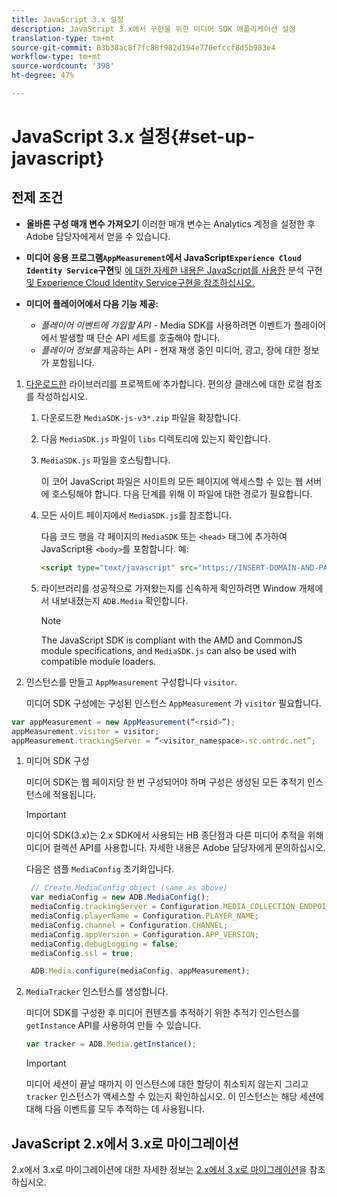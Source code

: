 ```yaml
---
title: JavaScript 3.x 설정
description: JavaScript 3.x에서 구현을 위한 미디어 SDK 애플리케이션 설정
translation-type: tm+mt
source-git-commit: 83b38ac8f7fc88f982d194e776efccf8d5b983e4
workflow-type: tm+mt
source-wordcount: '398'
ht-degree: 47%

---
```



# JavaScript 3.x 설정{#set-up-javascript}

## 전제 조건

* **올바른 구성 매개 변수 가져오기** 이러한 매개 변수는 Analytics 계정을 설정한 후 Adobe 담당자에게서 얻을 수 있습니다.
* **미디어 응용 프로그램`AppMeasurement`에서 JavaScript`Experience Cloud Identity Service`구현**&#x200B;및 [에 대한 자세한 내용은 JavaScript를 사용한](https://docs.adobe.com/content/help/ko-KR/analytics/implementation/js/overview.html) 분석 구현 [및 Experience Cloud Identity Service구현을 참조하십시오.](https://docs.adobe.com/content/help/en/id-service/using/implementation/setup-analytics.html)

* **미디어 플레이어에서 다음 기능 제공:**

   * *플레이어 이벤트에 가입할 API* - Media SDK를 사용하려면 이벤트가 플레이어에서 발생할 때 단순 API 세트를 호출해야 합니다.
   * *플레이어 정보를* 제공하는 API - 현재 재생 중인 미디어, 광고, 장에 대한 정보가 포함됩니다.

1. [다운로드한](/help/sdk-implement/download-sdks.md#download-3x-sdks) 라이브러리를 프로젝트에 추가합니다. 편의상 클래스에 대한 로컬 참조를 작성하십시오.

   1. 다운로드한 `MediaSDK-js-v3*.zip` 파일을 확장합니다.
   1. 다음 `MediaSDK.js` 파일이 `libs` 디렉토리에 있는지 확인합니다.

   1. `MediaSDK.js` 파일을 호스팅합니다.

      이 코어 JavaScript 파일은 사이트의 모든 페이지에 액세스할 수 있는 웹 서버에 호스팅해야 합니다. 다음 단계를 위해 이 파일에 대한 경로가 필요합니다.

   1. 모든 사이트 페이지에서 `MediaSDK.js`를 참조합니다.

      다음 코드 행을 각 페이지의 `MediaSDK` 또는 `<head>` 태그에 추가하여 JavaScript용 `<body>`를 포함합니다. 예:

      ```html
      <script type="text/javascript" src="https://INSERT-DOMAIN-AND-PATH-TO-CODE-HERE/MediaSDK.js"></script>
      ```

   1. 라이브러리를 성공적으로 가져왔는지를 신속하게 확인하려면 Window 개체에서 내보내졌는지 `ADB.Media` 확인합니다.

      >[!NOTE]
      >
      >The JavaScript SDK is compliant with the AMD and CommonJS module specifications, and `MediaSDK.js` can also be used with compatible module loaders.

1. 인스턴스를 만들고 `AppMeasurement` 구성합니다 `visitor`.

   미디어 SDK 구성에는 구성된 인스턴스 `AppMeasurement` 가 `visitor` 필요합니다.

```js
var appMeasurement = new AppMeasurement(“<rsid>”);
appMeasurement.visitor = visitor;
appMeasurement.trackingServer = “<visitor_namespace>.sc.omtrdc.net”;
```

1. 미디어 SDK 구성

   미디어 SDK는 웹 페이지당 한 번 구성되어야 하며 구성은 생성된 모든 추적기 인스턴스에 적용됩니다.

   >[!IMPORTANT]
   >
   > 미디어 SDK(3.x)는 2.x SDK에서 사용되는 HB 종단점과 다른 미디어 추적을 위해 미디어 컬렉션 API를 사용합니다. 자세한 내용은 Adobe 담당자에게 문의하십시오.


   다음은 샘플 `MediaConfig` 초기화입니다.

   ```js
    // Create MediaConfig object (same as above)
    var mediaConfig = new ADB.MediaConfig();
    mediaConfig.trackingServer = Configuration.MEDIA_COLLECTION_ENDPOINT;
    mediaConfig.playerName = Configuration.PLAYER_NAME;
    mediaConfig.channel = Configuration.CHANNEL;
    mediaConfig.appVersion = Configuration.APP_VERSION;
    mediaConfig.debugLogging = false;
    mediaConfig.ssl = true;
   
    ADB.Media.configure(mediaConfig, appMeasurement);
   
1. `MediaTracker` 인스턴스를 생성합니다.

   미디어 SDK를 구성한 후 미디어 컨텐츠를 추적하기 위한 추적기 인스턴스를 `getInstance` API를 사용하여 만들 수 있습니다.

   ```js
   var tracker = ADB.Media.getInstance();
   ```

   >[!IMPORTANT]
   >
   >미디어 세션이 끝날 때까지 이 인스턴스에 대한 할당이 취소되지 않는지 그리고 `tracker` 인스턴스가 액세스할 수 있는지 확인하십시오. 이 인스턴스는 해당 세션에 대해 다음 이벤트를 모두 추적하는 데 사용됩니다.

## JavaScript 2.x에서 3.x로 마이그레이션

2.x에서 3.x로 마이그레이션에 대한 자세한 정보는 [ 2.x에서 3.x로 마이그레이션](https://adobe-marketing-cloud.github.io/media-sdks/reference/javascript_3x/MigrationGuide.html)을 참조하십시오.
